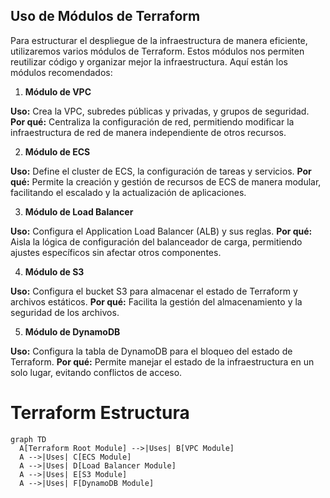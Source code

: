 ## Uso de Módulos de Terraform
Para estructurar el despliegue de la infraestructura de manera eficiente, utilizaremos varios módulos de Terraform. Estos módulos nos permiten reutilizar código y organizar mejor la infraestructura. Aquí están los módulos recomendados:

1. **Módulo de VPC**

**Uso:** Crea la VPC, subredes públicas y privadas, y grupos de seguridad.
**Por qué:** Centraliza la configuración de red, permitiendo modificar la infraestructura de red de manera independiente de otros recursos.

2. **Módulo de ECS**

**Uso:** Define el cluster de ECS, la configuración de tareas y servicios.
**Por qué:** Permite la creación y gestión de recursos de ECS de manera modular, facilitando el escalado y la actualización de aplicaciones.

3. **Módulo de Load Balancer**

**Uso:** Configura el Application Load Balancer (ALB) y sus reglas.
**Por qué:** Aisla la lógica de configuración del balanceador de carga, permitiendo ajustes específicos sin afectar otros componentes.

4. **Módulo de S3**

**Uso:** Configura el bucket S3 para almacenar el estado de Terraform y archivos estáticos.
**Por qué:** Facilita la gestión del almacenamiento y la seguridad de los archivos.

5. **Módulo de DynamoDB**

**Uso:** Configura la tabla de DynamoDB para el bloqueo del estado de Terraform.
**Por qué:** Permite manejar el estado de la infraestructura en un solo lugar, evitando conflictos de acceso.

# Terraform Estructura

```mermaid
graph TD
  A[Terraform Root Module] -->|Uses| B[VPC Module]
  A -->|Uses| C[ECS Module]
  A -->|Uses| D[Load Balancer Module]
  A -->|Uses| E[S3 Module]
  A -->|Uses| F[DynamoDB Module]
